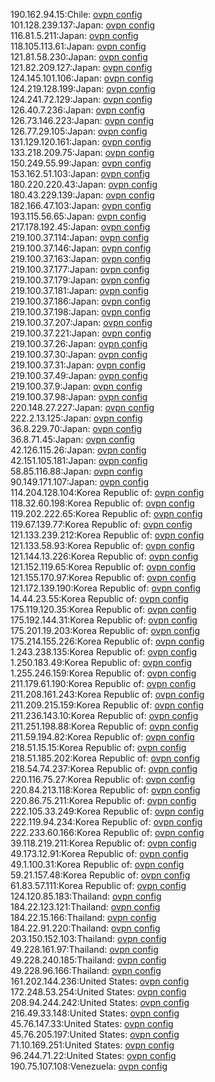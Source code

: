 190.162.94.15:Chile: [ovpn config](vpn/190_162_94_15.ovpn)  
101.128.239.137:Japan: [ovpn config](vpn/101_128_239_137.ovpn)  
116.81.5.211:Japan: [ovpn config](vpn/116_81_5_211.ovpn)  
118.105.113.61:Japan: [ovpn config](vpn/118_105_113_61.ovpn)  
121.81.58.230:Japan: [ovpn config](vpn/121_81_58_230.ovpn)  
121.82.209.127:Japan: [ovpn config](vpn/121_82_209_127.ovpn)  
124.145.101.106:Japan: [ovpn config](vpn/124_145_101_106.ovpn)  
124.219.128.199:Japan: [ovpn config](vpn/124_219_128_199.ovpn)  
124.241.72.129:Japan: [ovpn config](vpn/124_241_72_129.ovpn)  
126.40.7.236:Japan: [ovpn config](vpn/126_40_7_236.ovpn)  
126.73.146.223:Japan: [ovpn config](vpn/126_73_146_223.ovpn)  
126.77.29.105:Japan: [ovpn config](vpn/126_77_29_105.ovpn)  
131.129.120.161:Japan: [ovpn config](vpn/131_129_120_161.ovpn)  
133.218.209.75:Japan: [ovpn config](vpn/133_218_209_75.ovpn)  
150.249.55.99:Japan: [ovpn config](vpn/150_249_55_99.ovpn)  
153.162.51.103:Japan: [ovpn config](vpn/153_162_51_103.ovpn)  
180.220.220.43:Japan: [ovpn config](vpn/180_220_220_43.ovpn)  
180.43.229.139:Japan: [ovpn config](vpn/180_43_229_139.ovpn)  
182.166.47.103:Japan: [ovpn config](vpn/182_166_47_103.ovpn)  
193.115.56.65:Japan: [ovpn config](vpn/193_115_56_65.ovpn)  
217.178.192.45:Japan: [ovpn config](vpn/217_178_192_45.ovpn)  
219.100.37.114:Japan: [ovpn config](vpn/219_100_37_114.ovpn)  
219.100.37.146:Japan: [ovpn config](vpn/219_100_37_146.ovpn)  
219.100.37.163:Japan: [ovpn config](vpn/219_100_37_163.ovpn)  
219.100.37.177:Japan: [ovpn config](vpn/219_100_37_177.ovpn)  
219.100.37.179:Japan: [ovpn config](vpn/219_100_37_179.ovpn)  
219.100.37.181:Japan: [ovpn config](vpn/219_100_37_181.ovpn)  
219.100.37.186:Japan: [ovpn config](vpn/219_100_37_186.ovpn)  
219.100.37.198:Japan: [ovpn config](vpn/219_100_37_198.ovpn)  
219.100.37.207:Japan: [ovpn config](vpn/219_100_37_207.ovpn)  
219.100.37.221:Japan: [ovpn config](vpn/219_100_37_221.ovpn)  
219.100.37.26:Japan: [ovpn config](vpn/219_100_37_26.ovpn)  
219.100.37.30:Japan: [ovpn config](vpn/219_100_37_30.ovpn)  
219.100.37.31:Japan: [ovpn config](vpn/219_100_37_31.ovpn)  
219.100.37.49:Japan: [ovpn config](vpn/219_100_37_49.ovpn)  
219.100.37.9:Japan: [ovpn config](vpn/219_100_37_9.ovpn)  
219.100.37.98:Japan: [ovpn config](vpn/219_100_37_98.ovpn)  
220.148.27.227:Japan: [ovpn config](vpn/220_148_27_227.ovpn)  
222.2.13.125:Japan: [ovpn config](vpn/222_2_13_125.ovpn)  
36.8.229.70:Japan: [ovpn config](vpn/36_8_229_70.ovpn)  
36.8.71.45:Japan: [ovpn config](vpn/36_8_71_45.ovpn)  
42.126.115.26:Japan: [ovpn config](vpn/42_126_115_26.ovpn)  
42.151.105.181:Japan: [ovpn config](vpn/42_151_105_181.ovpn)  
58.85.116.88:Japan: [ovpn config](vpn/58_85_116_88.ovpn)  
90.149.171.107:Japan: [ovpn config](vpn/90_149_171_107.ovpn)  
114.204.128.104:Korea Republic of: [ovpn config](vpn/114_204_128_104.ovpn)  
118.32.60.198:Korea Republic of: [ovpn config](vpn/118_32_60_198.ovpn)  
119.202.222.65:Korea Republic of: [ovpn config](vpn/119_202_222_65.ovpn)  
119.67.139.77:Korea Republic of: [ovpn config](vpn/119_67_139_77.ovpn)  
121.133.239.212:Korea Republic of: [ovpn config](vpn/121_133_239_212.ovpn)  
121.133.58.93:Korea Republic of: [ovpn config](vpn/121_133_58_93.ovpn)  
121.144.13.226:Korea Republic of: [ovpn config](vpn/121_144_13_226.ovpn)  
121.152.119.65:Korea Republic of: [ovpn config](vpn/121_152_119_65.ovpn)  
121.155.170.97:Korea Republic of: [ovpn config](vpn/121_155_170_97.ovpn)  
121.172.139.190:Korea Republic of: [ovpn config](vpn/121_172_139_190.ovpn)  
14.44.23.55:Korea Republic of: [ovpn config](vpn/14_44_23_55.ovpn)  
175.119.120.35:Korea Republic of: [ovpn config](vpn/175_119_120_35.ovpn)  
175.192.144.31:Korea Republic of: [ovpn config](vpn/175_192_144_31.ovpn)  
175.201.19.203:Korea Republic of: [ovpn config](vpn/175_201_19_203.ovpn)  
175.214.155.226:Korea Republic of: [ovpn config](vpn/175_214_155_226.ovpn)  
1.243.238.135:Korea Republic of: [ovpn config](vpn/1_243_238_135.ovpn)  
1.250.183.49:Korea Republic of: [ovpn config](vpn/1_250_183_49.ovpn)  
1.255.246.159:Korea Republic of: [ovpn config](vpn/1_255_246_159.ovpn)  
211.179.61.190:Korea Republic of: [ovpn config](vpn/211_179_61_190.ovpn)  
211.208.161.243:Korea Republic of: [ovpn config](vpn/211_208_161_243.ovpn)  
211.209.215.159:Korea Republic of: [ovpn config](vpn/211_209_215_159.ovpn)  
211.236.143.10:Korea Republic of: [ovpn config](vpn/211_236_143_10.ovpn)  
211.251.198.88:Korea Republic of: [ovpn config](vpn/211_251_198_88.ovpn)  
211.59.194.82:Korea Republic of: [ovpn config](vpn/211_59_194_82.ovpn)  
218.51.15.15:Korea Republic of: [ovpn config](vpn/218_51_15_15.ovpn)  
218.51.185.202:Korea Republic of: [ovpn config](vpn/218_51_185_202.ovpn)  
218.54.74.237:Korea Republic of: [ovpn config](vpn/218_54_74_237.ovpn)  
220.116.75.27:Korea Republic of: [ovpn config](vpn/220_116_75_27.ovpn)  
220.84.213.118:Korea Republic of: [ovpn config](vpn/220_84_213_118.ovpn)  
220.86.75.211:Korea Republic of: [ovpn config](vpn/220_86_75_211.ovpn)  
222.105.33.249:Korea Republic of: [ovpn config](vpn/222_105_33_249.ovpn)  
222.119.94.234:Korea Republic of: [ovpn config](vpn/222_119_94_234.ovpn)  
222.233.60.166:Korea Republic of: [ovpn config](vpn/222_233_60_166.ovpn)  
39.118.219.211:Korea Republic of: [ovpn config](vpn/39_118_219_211.ovpn)  
49.173.12.91:Korea Republic of: [ovpn config](vpn/49_173_12_91.ovpn)  
49.1.100.31:Korea Republic of: [ovpn config](vpn/49_1_100_31.ovpn)  
59.21.157.48:Korea Republic of: [ovpn config](vpn/59_21_157_48.ovpn)  
61.83.57.111:Korea Republic of: [ovpn config](vpn/61_83_57_111.ovpn)  
124.120.85.183:Thailand: [ovpn config](vpn/124_120_85_183.ovpn)  
184.22.123.121:Thailand: [ovpn config](vpn/184_22_123_121.ovpn)  
184.22.15.166:Thailand: [ovpn config](vpn/184_22_15_166.ovpn)  
184.22.91.220:Thailand: [ovpn config](vpn/184_22_91_220.ovpn)  
203.150.152.103:Thailand: [ovpn config](vpn/203_150_152_103.ovpn)  
49.228.161.97:Thailand: [ovpn config](vpn/49_228_161_97.ovpn)  
49.228.240.185:Thailand: [ovpn config](vpn/49_228_240_185.ovpn)  
49.228.96.166:Thailand: [ovpn config](vpn/49_228_96_166.ovpn)  
161.202.144.236:United States: [ovpn config](vpn/161_202_144_236.ovpn)  
172.248.53.254:United States: [ovpn config](vpn/172_248_53_254.ovpn)  
208.94.244.242:United States: [ovpn config](vpn/208_94_244_242.ovpn)  
216.49.33.148:United States: [ovpn config](vpn/216_49_33_148.ovpn)  
45.76.147.33:United States: [ovpn config](vpn/45_76_147_33.ovpn)  
45.76.205.197:United States: [ovpn config](vpn/45_76_205_197.ovpn)  
71.10.169.251:United States: [ovpn config](vpn/71_10_169_251.ovpn)  
96.244.71.22:United States: [ovpn config](vpn/96_244_71_22.ovpn)  
190.75.107.108:Venezuela: [ovpn config](vpn/190_75_107_108.ovpn)  
